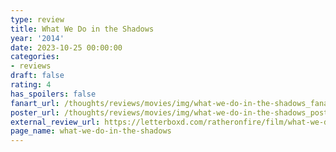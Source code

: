 ```yaml
---
type: review
title: What We Do in the Shadows
year: '2014'
date: 2023-10-25 00:00:00
categories:
- reviews
draft: false
rating: 4
has_spoilers: false
fanart_url: /thoughts/reviews/movies/img/what-we-do-in-the-shadows_fanart.png
poster_url: /thoughts/reviews/movies/img/what-we-do-in-the-shadows_poster.png
external_review_url: https://letterboxd.com/ratheronfire/film/what-we-do-in-the-shadows/
page_name: what-we-do-in-the-shadows
---
```


